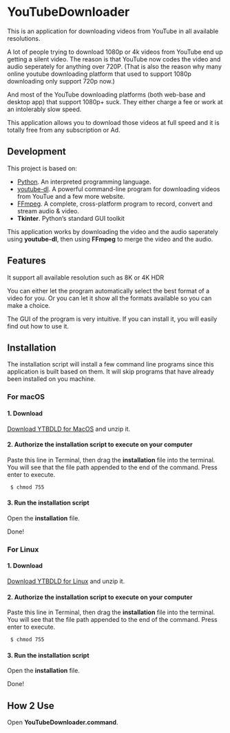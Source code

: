 # YouTubeDownloader


This is an application for downloading videos from YouTube in all available resolutions.

A lot of people trying to download 1080p or 4k videos from YouTube end up getting a silent video. The reason is that YouTube now codes the video and  audio seperately for anything over 720P. (That is also the reason why many online youtube downloading platform that used to support 1080p downloading only support 720p now.)

And most of the YouTube downloading platforms (both web-base and desktop app) that support 1080p+ suck. They either charge a fee or work at an intolerably slow speed.

This application allows you to download those videos at full speed and it is totally free from any subscription or Ad.



## Development

This project is based on:

- [Python](https://www.python.org/).  An interpreted programming language.
- [youtube-dl](https://ytdl-org.github.io/youtube-dl/). A powerful command-line program for downloading videos from YouTue and a few more website.
- [FFmpeg](https://ffmpeg.org/). A complete, cross-platform program to record, convert and stream audio & video.
- **Tkinter**. Python‘s standard GUI toolkit

This application works by downloading the video and the audio saperately using **youtube-dl**, then using **FFmpeg** to merge the video and the audio. 



## Features

It support all available resolution such as 8K or 4K HDR 

You can either let the program automatically select the best format of a video for you. Or you can let it show all the formats available so you can make a choice.

The GUI of the program is very intuitive. If you can install it, you will easily find out how to use it.



## Installation

The installation script will install a few command line programs since this application is built based on them. It will skip programs that have already been installed on you machine.


### For macOS

#### 1. Download
[Download YTBDLD for MacOS](https://github.com/yuehanui/YouTubeDownloader/raw/dev/YTBDLD%20for%20MacOS.zip) and unzip it.


#### 2. Authorize the installation script to execute on your computer

Paste this line in Terminal, then drag the **installation** file into the terminal. You will see that the file path appended to the end of the command. Press enter to execute.

```bash
 $ chmod 755 
```

#### 3. Run the installation script

Open the **installation** file.

Done!



### For Linux

#### 1. Download
[Download YTBDLD for Linux](https://github.com/yuehanui/YouTubeDownloader/raw/dev/YTBDLD%20for%20Linux.zip) and unzip it.


#### 2. Authorize the installation script to execute on your computer

Paste this line in Terminal, then drag the **installation** file into the terminal. You will see that the file path appended to the end of the command. Press enter to execute.

```bash
 $ chmod 755 
```

#### 3. Run the installation script

Open the **installation** file.

Done!



## How 2 Use

Open **YouTubeDownloader.command**.
